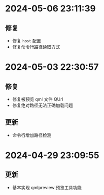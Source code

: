 # 2024-05-06 23:11:39

## 修复
- 修复 `host` 配置
- 修复命令行路径读取方式

# 2024-05-03 22:30:57

## 修复
- 修复被预览 qml 文件 QUrl 
- 修复绝对路径无法正确加载问题

## 更新
- 命令行增加路径检测

# 2024-04-29 23:09:55

## 更新
- 基本实现 qmlpreview 预览工具功能

